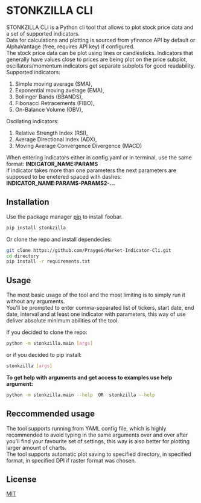 # STONKZILLA CLI

STONKZILLA CLI is a Python cli tool that allows to plot stock price data and a set of supported indicators.  
Data for calculations and plotting is sourced from yfinance API by default or AlphaVantage (free, requires API key) if configured.     
The stock price data can be plot using lines or candlesticks. Indicators that generally have values close to prices are being plot on the price subplot, oscillators/momentum indicators get separate subplots for good readability.   
Supported indicators:    
1. Simple moving average (SMA),   
2. Exponential moving average (EMA),    
3. Bollinger Bands (BBANDS),
4. Fibonacci Retracements (FIBO),   
5. On-Balance Volume (OBV),

Oscilating indicators:
1. Relative Strength Index (RSI),
2. Average Directional Index (ADX),
3. Moving Average Convergence Divergence (MACD)

When entering indicators either in config.yaml or in terminal, use the same format:
**INDICATOR_NAME:PARAMS**    
if indicator takes more than one parameters the next parameters are supposed to
be enetered spaced with dashes:      
**INDICATOR_NAME:PARAMS-PARAMS2-...**

## Installation

Use the package manager [pip](https://pip.pypa.io/en/stable/) to install foobar.

```bash
pip install stonkzilla
```
Or clone the repo and install dependecies:
```bash
git clone https://github.com/PraygeG/Market-Indicator-Cli.git
cd directory
pip install -r requirements.txt
```

## Usage
The most basic usage of the tool and the most limiting is to simply run it without any arguments.  
You'll be prompted to enter comma-separated list of tickers, start date, end date, interval and at least one indicator with parameters, this way of use deliver absolute minimum abilities of the tool.  

If you decided to clone the repo:
```bash
python -m stonkzilla.main [args]
```
or if you decided to pip install:
```bash
stonkzilla [args]
```
**To get help with arguments and get access to examples use help argument:**
```bash
python -m stonkzilla.main --help  OR  stonkzilla --help
```
## Reccommended usage
The tool supports running from YAML config file, which is highly recommended to avoid typing in the same arguments over and over after you'll find your favourite set of settings, this way is also better for plotting larger amount of charts.   
The tool supports automatic plot saving to specified directory, in specified format, in specified DPI if raster format was chosen.

## License

[MIT](https://choosealicense.com/licenses/mit/)